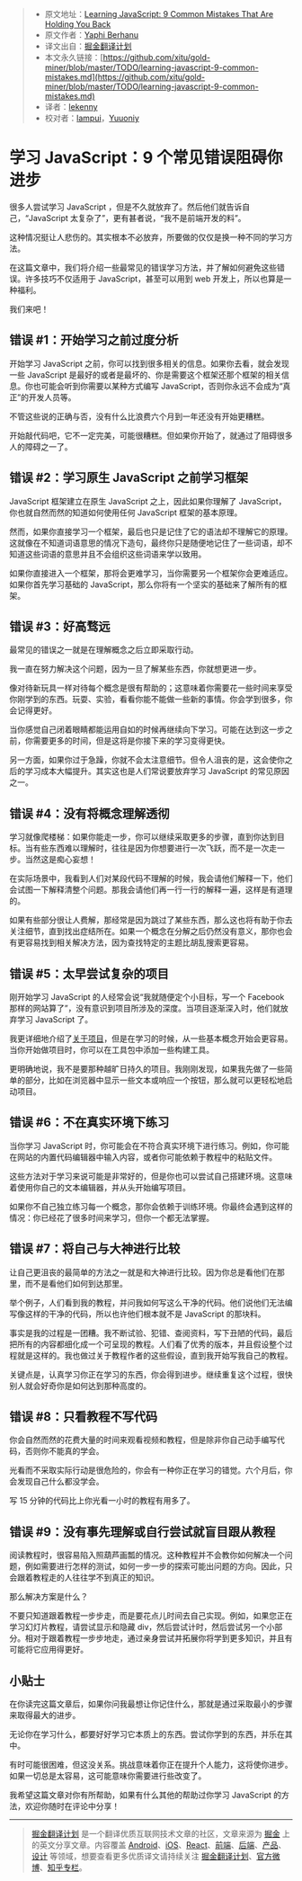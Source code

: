 
> * 原文地址：[Learning JavaScript: 9 Common Mistakes That Are Holding You Back](https://www.sitepoint.com/learning-javascript-9-common-mistakes/)
> * 原文作者：[Yaphi Berhanu](https://www.sitepoint.com/author/yberhanu/)
> * 译文出自：[掘金翻译计划](https://github.com/xitu/gold-miner)
> * 本文永久链接：[https://github.com/xitu/gold-miner/blob/master/TODO/learning-javascript-9-common-mistakes.md](https://github.com/xitu/gold-miner/blob/master/TODO/learning-javascript-9-common-mistakes.md)
> * 译者：[lekenny](https://github.com/lekenny)
> * 校对者：[lampui](https://github.com/lampui)，[Yuuoniy](https://github.com/Yuuoniy)

# 学习 JavaScript：9 个常见错误阻碍你进步

很多人尝试学习 JavaScript ，但是不久就放弃了。然后他们就告诉自己，“JavaScript 太复杂了”，更有甚者说，“我不是前端开发的料”。

这种情况挺让人悲伤的。其实根本不必放弃，所要做的仅仅是换一种不同的学习方法。

在这篇文章中，我们将介绍一些最常见的错误学习方法，并了解如何避免这些错误。许多技巧不仅适用于 JavaScript，甚至可以用到 web 开发上，所以也算是一种福利。

我们来吧！

## 错误 #1：开始学习之前过度分析

开始学习 JavaScript 之前，你可以找到很多相关的信息。如果你去看，就会发现一些 JavaScript 是最好的或者是最坏的、你是需要这个框架还那个框架的相关信息。你也可能会听到你需要以某种方式编写 JavaScript，否则你永远不会成为“真正”的开发人员等。

不管这些说的正确与否，没有什么比浪费六个月到一年还没有开始更糟糕。

开始敲代码吧，它不一定完美，可能很糟糕。但如果你开始了，就通过了阻碍很多人的障碍之一了。

## 错误 #2：学习原生 JavaScript 之前学习框架

JavaScript 框架建立在原生 JavaScript 之上，因此如果你理解了 JavaScript，你也就自然而然的知道如何使用任何 JavaScript 框架的基本原理。

然而，如果你直接学习一个框架，最后也只是记住了它的语法却不理解它的原理。这就像在不知道词语意思的情况下造句，最终你只是随便地记住了一些词语，却不知道这些词语的意思并且不会组织这些词语来学以致用。

如果你直接进入一个框架，那将会更难学习，当你需要另一个框架你会更难适应。如果你首先学习基础的 JavaScript，那么你将有一个坚实的基础来了解所有的框架。

## 错误 #3：好高骛远

最常见的错误之一就是在理解概念之后立即采取行动。

我一直在努力解决这个问题，因为一旦了解某些东西，你就想更进一步。

像对待新玩具一样对待每个概念是很有帮助的；这意味着你需要花一些时间来享受你刚学到的东西。玩耍、实验，看看你能不能做一些新的事情。你会学到很多，你会记得更好。

当你感觉自己闭着眼睛都能运用自如的时候再继续向下学习。可能在达到这一步之前，你需要更多的时间，但是这将是你接下来的学习变得更快。

另一方面，如果你过于急躁，你就不会太注意细节。但令人沮丧的是，这会使你之后的学习成本大幅提升。其实这也是人们常说要放弃学习 JavaScript 的常见原因之一。

## 错误 #4：没有将概念理解透彻

学习就像爬楼梯：如果你能走一步，你可以继续采取更多的步骤，直到你达到目标。当有些东西难以理解时，往往是因为你想要进行一次飞跃，而不是一次走一步。当然这是痴心妄想！

在实际场景中，我看到人们对某段代码不理解的时候，我会请他们解释一下，他们会试图一下解释清整个问题。那我会请他们再一行一行的解释一遍，这样是有道理的。

如果有些部分很让人费解，那经常是因为跳过了某些东西，那么这也将有助于你去关注细节，直到找出症结所在。如果一个概念在分解之后仍然没有意义，那你也会有更容易找到相关解决方法，因为查找特定的主题比胡乱搜索更容易。

## 错误 #5：太早尝试复杂的项目

刚开始学习 JavaScript 的人经常会说“我就随便定个小目标，写一个 Facebook 那样的网站算了”，没有意识到项目所涉及的深度。当项目逐渐深入时，他们就放弃学习 JavaScript 了。

我更详细地介绍了[关于项目](https://www.sitepoint.com/projects-can-sometimes-be-the-worst-way-to-learn-javascript/)，但是在学习的时候，从一些基本概念开始会更容易。当你开始做项目时，你可以在工具包中添加一些构建工具。

更明确地说，我不是要那种越旷日持久的项目。我刚刚发现，如果我先做了一些简单的部分，比如在浏览器中显示一些文本或响应一个按钮，那么就可以更轻松地启动项目。

## 错误 #6：不在真实环境下练习

当你学习 JavaScript 时，你可能会在不符合真实环境下进行练习。例如，你可能在网站的内置代码编辑器中输入内容，或者你可能依赖于教程中的粘贴文件。

这些方法对于学习来说可能是非常好的，但是你也可以尝试自己搭建环境。这意味着使用你自己的文本编辑器，并从头开始编写项目。

如果你不自己独立练习每一个概念，那你会依赖于训练环境。你最终会遇到这样的情况：你已经花了很多时间来学习，但你一个都无法掌握。

## 错误 #7：将自己与大神进行比较

让自己更沮丧的最简单的方法之一就是和大神进行比较。因为你总是看他们在那里，而不是看他们如何到达那里。

举个例子，人们看到我的教程，并问我如何写这么干净的代码。他们说他们无法编写像这样的干净的代码，所以也许他们根本就不是 JavaScript 的那块料。

事实是我的过程是一团糟。我不断试验、犯错、查阅资料，写下丑陋的代码，最后把所有的内容都细化成一个可呈现的教程。人们看了优秀的版本，并且假设整个过程就是这样的。我也做过关于教程作者的这些假设，直到我开始写我自己的教程。

关键点是，认真学习你正在学习的东西，你会得到进步。继续重复这个过程，很快别人就会好奇你是如何达到那种高度的。

## 错误 #8：只看教程不写代码

你会自然而然的花费大量的时间来观看视频和教程，但是除非你自己动手编写代码，否则你不能真的学会。

光看而不采取实际行动是很危险的，你会有一种你正在学习的错觉。六个月后，你会发现自己什么都没学会。

写 15 分钟的代码比上你光看一小时的教程有用多了。

## 错误 #9：没有事先理解或自行尝试就盲目跟从教程

阅读教程时，很容易陷入照葫芦画瓢的情况。这种教程并不会教你如何解决一个问题，例如需要进行怎样的测试，如何一步一步的探索可能出问题的方向。因此，只会跟着教程走的人往往学不到真正的知识。

那么解决方案是什么？

不要只知道跟着教程一步步走，而是要花点儿时间去自己实现。例如，如果您正在学习幻灯片教程，请尝试显示和隐藏 div，然后尝试计时，然后尝试另一个小部分。相对于跟着教程一步步地走，通过亲身尝试并拓展你将学到更多知识，并且有可能将它应用得更好。

## 小贴士

在你读完这篇文章后，如果你问我最想让你记住什么，那就是通过采取最小的步骤来取得最大的进步。

无论你在学习什么，都要好好学习它本质上的东西。尝试你学到的东西，并乐在其中。

有时可能很困难，但这没关系。挑战意味着你正在提升个人能力，这将使你进步。如果一切总是太容易，这可能意味你需要进行些改变了。

我希望这篇文章对你有所帮助，如果有什么其他的帮助过你学习 JavaScript 的方法，欢迎你随时在评论中分享！

---

> [掘金翻译计划](https://github.com/xitu/gold-miner) 是一个翻译优质互联网技术文章的社区，文章来源为 [掘金](https://juejin.im) 上的英文分享文章。内容覆盖 [Android](https://github.com/xitu/gold-miner#android)、[iOS](https://github.com/xitu/gold-miner#ios)、[React](https://github.com/xitu/gold-miner#react)、[前端](https://github.com/xitu/gold-miner#前端)、[后端](https://github.com/xitu/gold-miner#后端)、[产品](https://github.com/xitu/gold-miner#产品)、[设计](https://github.com/xitu/gold-miner#设计) 等领域，想要查看更多优质译文请持续关注 [掘金翻译计划](https://github.com/xitu/gold-miner)、[官方微博](http://weibo.com/juejinfanyi)、[知乎专栏](https://zhuanlan.zhihu.com/juejinfanyi)。
